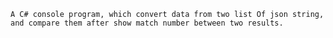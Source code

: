 `A C# console program, which convert data from two list Of json string, and compare them after show match number between two results.`
